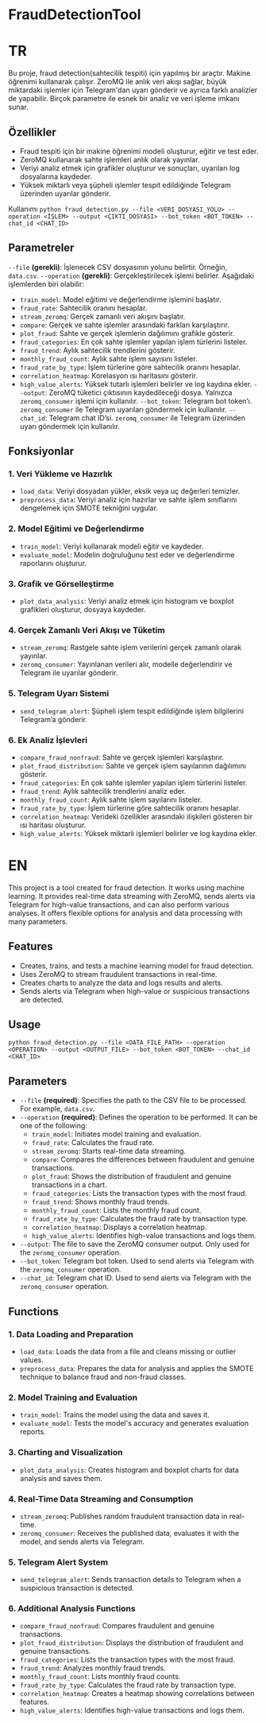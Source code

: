 # FraudDetectionTool

# TR

Bu proje, fraud detection(sahtecilik tespiti) için yapılmış bir araçtır. Makine öğrenimi kullanarak çalışır. ZeroMQ ile anlık veri akışı sağlar, büyük miktardaki işlemler için Telegram'dan uyarı gönderir ve ayrıca farklı analizler de yapabilir. Birçok parametre ile esnek bir analiz ve veri işleme imkanı sunar.

## Özellikler
- Fraud tespiti için bir makine öğrenimi modeli oluşturur, eğitir ve test eder.
- ZeroMQ kullanarak sahte işlemleri anlık olarak yayınlar.
- Veriyi analiz etmek için grafikler oluşturur ve sonuçları, uyarıları log dosyalarına kaydeder.
- Yüksek miktarlı veya şüpheli işlemler tespit edildiğinde Telegram üzerinden uyarılar gönderir.

Kullanımı
`python fraud_detection.py --file <VERI_DOSYASI_YOLU> --operation <İŞLEM> --output <ÇIKTI_DOSYASI> --bot_token <BOT_TOKEN> --chat_id <CHAT_ID>`

## Parametreler
`--file` **(gerekli)**: İşlenecek CSV dosyasının yolunu belirtir. Örneğin, `data.csv`.
`--operation` **(gerekli)**: Gerçekleştirilecek işlemi belirler. Aşağıdaki işlemlerden biri olabilir:
- `train_model`: Model eğitimi ve değerlendirme işlemini başlatır.
- `fraud_rate`: Sahtecilik oranını hesaplar.
- `stream_zeromq`: Gerçek zamanlı veri akışını başlatır.
- `compare`: Gerçek ve sahte işlemler arasındaki farkları karşılaştırır.
- `plot_fraud`: Sahte ve gerçek işlemlerin dağılımını grafikle gösterir.
- `fraud_categories`: En çok sahte işlemler yapılan işlem türlerini listeler.
- `fraud_trend`: Aylık sahtecilik trendlerini gösterir.
- `monthly_fraud_count`: Aylık sahte işlem sayısını listeler.
- `fraud_rate_by_type`: İşlem türlerine göre sahtecilik oranını hesaplar.
- `correlation_heatmap`: Korelasyon ısı haritasını gösterir.
- `high_value_alerts`: Yüksek tutarlı işlemleri belirler ve log kaydına ekler.
`--output`: ZeroMQ tüketici çıktısının kaydedileceği dosya. Yalnızca `zeromq_consumer` işlemi için kullanılır.
`--bot_token`: Telegram bot token’ı. `zeromq_consumer` ile Telegram uyarıları göndermek için kullanılır.
`--chat_id`: Telegram chat ID’si. `zeromq_consumer` ile Telegram üzerinden uyarı göndermek için kullanılır.


## Fonksiyonlar

### 1. Veri Yükleme ve Hazırlık

- `load_data`: Veriyi dosyadan yükler, eksik veya uç değerleri temizler.
- `preprocess_data`: Veriyi analiz için hazırlar ve sahte işlem sınıflarını dengelemek için SMOTE tekniğini uygular.

### 2. Model Eğitimi ve Değerlendirme

- `train_model`: Veriyi kullanarak modeli eğitir ve kaydeder.
- `evaluate_model`: Modelin doğruluğunu test eder ve değerlendirme raporlarını oluşturur.

### 3. Grafik ve Görselleştirme

- `plot_data_analysis`: Veriyi analiz etmek için histogram ve boxplot grafikleri oluşturur, dosyaya kaydeder.

### 4. Gerçek Zamanlı Veri Akışı ve Tüketim

- `stream_zeromq`: Rastgele sahte işlem verilerini gerçek zamanlı olarak yayınlar.
- `zeromq_consumer`: Yayınlanan verileri alır, modelle değerlendirir ve Telegram ile uyarılar gönderir.

### 5. Telegram Uyarı Sistemi

- `send_telegram_alert`: Şüpheli işlem tespit edildiğinde işlem bilgilerini Telegram’a gönderir.

### 6. Ek Analiz İşlevleri

- `compare_fraud_nonfraud`: Sahte ve gerçek işlemleri karşılaştırır.
- `plot_fraud_distribution`: Sahte ve gerçek işlem sayılarının dağılımını gösterir.
- `fraud_categories`: En çok sahte işlemler yapılan işlem türlerini listeler.
- `fraud_trend`: Aylık sahtecilik trendlerini analiz eder.
- `monthly_fraud_count`: Aylık sahte işlem sayılarını listeler.
- `fraud_rate_by_type`: İşlem türlerine göre sahtecilik oranını hesaplar.
- `correlation_heatmap`: Verideki özellikler arasındaki ilişkileri gösteren bir ısı haritası oluşturur.
- `high_value_alerts`: Yüksek miktarlı işlemleri belirler ve log kaydına ekler.



# EN
This project is a tool created for fraud detection. It works using machine learning. It provides real-time data streaming with ZeroMQ, sends alerts via Telegram for high-value transactions, and can also perform various analyses. It offers flexible options for analysis and data processing with many parameters.

## Features

- Creates, trains, and tests a machine learning model for fraud detection.
- Uses ZeroMQ to stream fraudulent transactions in real-time.
- Creates charts to analyze the data and logs results and alerts.
- Sends alerts via Telegram when high-value or suspicious transactions are detected.

## Usage
`python fraud_detection.py --file <DATA_FILE_PATH> --operation <OPERATION> --output <OUTPUT_FILE> --bot_token <BOT_TOKEN> --chat_id <CHAT_ID>`

## Parameters

- `--file` **(required)**: Specifies the path to the CSV file to be processed. For example, `data.csv`.
- `--operation` **(required)**: Defines the operation to be performed. It can be one of the following:
    - `train_model`: Initiates model training and evaluation.
    - `fraud_rate`: Calculates the fraud rate.
    - `stream_zeromq`: Starts real-time data streaming.
    - `compare`: Compares the differences between fraudulent and genuine transactions.
    - `plot_fraud`: Shows the distribution of fraudulent and genuine transactions in a chart.
    - `fraud_categories`: Lists the transaction types with the most fraud.
    - `fraud_trend`: Shows monthly fraud trends.
    - `monthly_fraud_count`: Lists the monthly fraud count.
    - `fraud_rate_by_type`: Calculates the fraud rate by transaction type.
    - `correlation_heatmap`: Displays a correlation heatmap.
    - `high_value_alerts`: Identifies high-value transactions and logs them.
- `--output`: The file to save the ZeroMQ consumer output. Only used for the `zeromq_consumer` operation.
- `--bot_token`: Telegram bot token. Used to send alerts via Telegram with the `zeromq_consumer` operation.
- `--chat_id`: Telegram chat ID. Used to send alerts via Telegram with the `zeromq_consumer` operation.


## Functions

### 1. Data Loading and Preparation

- `load_data`: Loads the data from a file and cleans missing or outlier values.
- `preprocess_data`: Prepares the data for analysis and applies the SMOTE technique to balance fraud and non-fraud classes.

### 2. Model Training and Evaluation

- `train_model`: Trains the model using the data and saves it.
- `evaluate_model`: Tests the model's accuracy and generates evaluation reports.

### 3. Charting and Visualization

- `plot_data_analysis`: Creates histogram and boxplot charts for data analysis and saves them.

### 4. Real-Time Data Streaming and Consumption

- `stream_zeromq`: Publishes random fraudulent transaction data in real-time.
- `zeromq_consumer`: Receives the published data, evaluates it with the model, and sends alerts via Telegram.

### 5. Telegram Alert System

- `send_telegram_alert`: Sends transaction details to Telegram when a suspicious transaction is detected.

### 6. Additional Analysis Functions

- `compare_fraud_nonfraud`: Compares fraudulent and genuine transactions.
- `plot_fraud_distribution`: Displays the distribution of fraudulent and genuine transactions.
- `fraud_categories`: Lists the transaction types with the most fraud.
- `fraud_trend`: Analyzes monthly fraud trends.
- `monthly_fraud_count`: Lists monthly fraud counts.
- `fraud_rate_by_type`: Calculates the fraud rate by transaction type.
- `correlation_heatmap`: Creates a heatmap showing correlations between features.
- `high_value_alerts`: Identifies high-value transactions and logs them.
